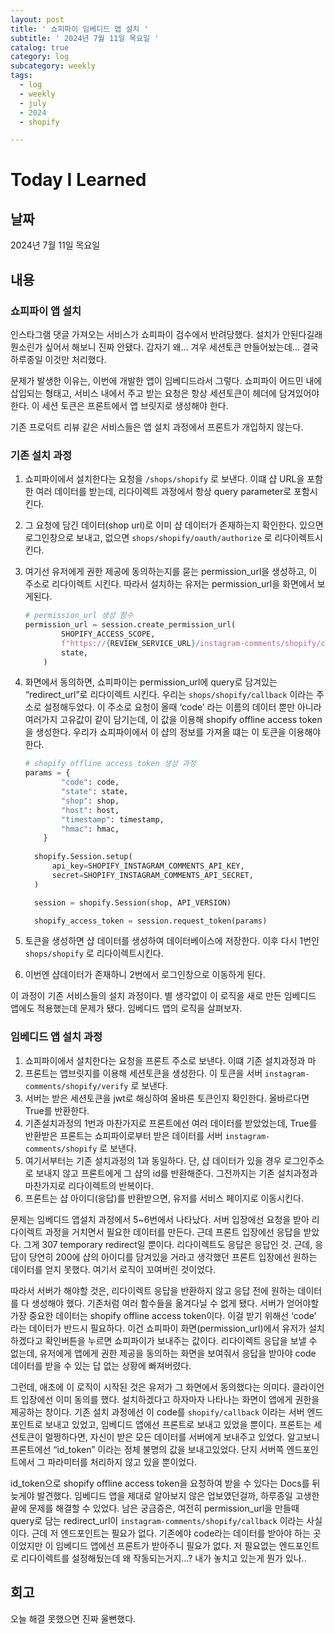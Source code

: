 ```yaml
---
layout: post
title: ' 쇼피파이 임베디드 앱 설치 '
subtitle: ' 2024년 7월 11일 목요일 '
catalog: true
category: log
subcategory: weekly
tags:
  - log
  - weekly
  - july
  - 2024
  - shopify

---
```


# Today I Learned

## 날짜

2024년 7월 11일 목요일

## 내용

### 쇼피파이 앱 설치

인스타그램 댓글 가져오는 서비스가 쇼피파이 검수에서 반려당했다. 설치가 안된다길래 뭔소린가 싶어서 해보니 진짜 안됐다. 갑자기 왜… 겨우 세션토큰 만들어놨는데… 결국 하루종일 이것만 처리했다.

 문제가 발생한 이유는, 이번에 개발한 앱이 임베디드라서 그렇다. 쇼피파이 어드민 내에 삽입되는 형태고, 서비스 내에서 주고 받는 요청은 항상 세션토큰이 헤더에 담겨있어야 한다. 이 세션 토큰은 프론트에서 앱 브릿지로 생성해야 한다.

 기존 프로덕트 리뷰 같은 서비스들은 앱 설치 과정에서 프론트가 개입하지 않는다.

### 기존 설치 과정

1. 쇼피파이에서 설치한다는 요청을 `/shops/shopify` 로 보낸다. 이떄 샵 URL을 포함한 여러 데이터를 받는데, 리다이렉트 과정에서 항상 query parameter로 포함시킨다.
2. 그 요청에 담긴 데이터(shop url)로 이미 샵 데이터가 존재하는지 확인한다. 있으면 로그인창으로 보내고, 없으면 `shops/shopify/oauth/authorize` 로 리다이렉트시킨다.
3. 여기선 유저에게 권한 제공에 동의하는지를 묻는 permission_url을 생성하고, 이 주소로 리다이렉트 시킨다. 따라서 설치하는 유저는 permission_url을 화면에서 보게된다.
    
    ```python
    # permission_url 생성 함수
    permission_url = session.create_permission_url(
            SHOPIFY_ACCESS_SCOPE,
            f"https://{REVIEW_SERVICE_URL}/instagram-comments/shopify/callback",
            state,
        )
    ```
    
4. 화면에서 동의하면, 쇼피파이는 permission_url에 query로 담겨있는 “redirect_url”로 리다이렉트 시킨다. 우리는 `shops/shopify/callback` 이라는 주소로 설정해두었다. 이 주소로 요청이 올때 ‘code’ 라는 이름의 데이터 뿐만 아니라 여러가지 고유값이 같이 담기는데, 이 값을 이용해 shopify offline access token을 생성한다. 우리가 쇼피파이에서 이 샵의 정보를 가져올 떄는 이 토큰을 이용해야 한다.
    
    ```python
    # shopify offline access token 생성 과정
    params = {
            "code": code,
            "state": state,
            "shop": shop,
            "host": host,
            "timestamp": timestamp,
            "hmac": hmac,
        }
        
      shopify.Session.setup(
          api_key=SHOPIFY_INSTAGRAM_COMMENTS_API_KEY,
          secret=SHOPIFY_INSTAGRAM_COMMENTS_API_SECRET,
      )
    
      session = shopify.Session(shop, API_VERSION)
    
      shopify_access_token = session.request_token(params)
    ```
    
5. 토큰을 생성하면 샵 데이터를 생성하여 데이터베이스에 저장한다. 이후 다시 1번인 `shops/shopify` 로 리다이렉트시킨다.
6. 이번엔 샵데이터가 존재하니 2번에서 로그인창으로 이동하게 된다.

이 과정이 기존 서비스들의 설치 과정이다. 별 생각없이 이 로직을 새로 만든 임베디드 앱에도 적용했는데 문제가 됐다. 임베디드 앱의 로직을 살펴보자.

### 임베디드 앱 설치 과정

1. 쇼피파이에서 설치한다는 요청을 프론트 주소로 보낸다. 이떄 기존 설치과정과 마
2. 프론트는 앱브릿지를 이용해 세션토큰을 생성한다. 이 토큰을 서버 `instagram-comments/shopify/verify` 로 보낸다.
3. 서버는 받은 세션토큰을 jwt로 해싱하여 올바른 토큰인지 확인한다. 올바르다면 True를 반환한다.
4. 기존설치과정의 1번과 마찬가지로 프론트에선 여러 데이터를 받았었는데, True를 반환받은 프론트는 쇼피파이로부터 받은 데이터를 서버 `instagram-comments/shopify` 로 보낸다.
5. 여기서부터는 기존 설치과정의 1과 동일하다. 단, 샵 데이터가 있을 경우 로그인주소로 보내지 않고 프론트에게 그 샵의 id를 반환해준다. 그전까지는 기존 설치과정과 마찬가지로 리다이렉트의 반복이다.
6. 프론트는 샵 아이디(응답)를 반환받으면, 유저를 서비스 페이지로 이동시킨다.

 문제는 임베디드 앱설치 과정에서 5~6번에서 나타났다. 서버 입장에선 요청을 받아 리다이렉트 과정을 거치면서 필요한 데이터를 만든다. 근데 프론트 입장에선 응답을 받았다. 그게 307 temporary redirect일 뿐이다. 리다이렉트도 응답은 응답인 것. 근데, 응답이 당연히 200에 샵의 아이디를 담겨있을 거라고 생각했던 프론트 입장에선 원하는 데이터를 얻지 못했다. 여기서 로직이 꼬여버린 것이었다.

 따라서 서버가 해야할 것은, 리다이렉트 응답을 반환하지 않고 응답 전에 원하는 데이터를 다 생성해야 했다. 기존처럼 여러 함수들을 옮겨다닐 수 없게 됐다. 서버가 얻어야할 가장 중요한 데이터는 shopify offline access token이다. 이걸 받기 위해선 ‘code’ 라는 데이터가 반드시 필요하다. 이건 쇼피파이 화면(permission_url)에서 유저가 설치하겠다고 확인버튼을 누르면 쇼피파이가 보내주는 값이다. 리다이렉트 응답을 보낼 수 없는데, 유저에게 앱에게 권한 제공을 동의하는 화면을 보여줘서 응답을 받아야 code 데이터를 받을 수 있는 답 없는 상황에 빠져버렸다.

 그런데, 애초에 이 로직이 시작된 것은 유저가 그 화면에서 동의했다는 의미다. 클라이언트 입장에선 이미 동의를 했다. 설치하겠다고 하자마자 나타나는 화면이 앱에게 권한을 제공하는 창이다. 기존 설치 과정에선 이 code를 `shopify/callback` 이라는 서버 엔드포인트로 보내고 있었고, 임베디드 앱에선 프론트로 보내고 있었을 뿐이다. 프론트는 세션토큰이 멀쩡하다면, 자신이 받은 모든 데이터를 서버에게 보내주고 있었다. 알고보니 프론트에선 “id_token” 이라는 정체 불명의 값을 보내고있었다. 단지 서버쪽 엔드포인트에서 그 파라미터를 처리하지 않고 있을 뿐이었다.

 id_token으로 shopify offline access token을 요청하여 받을 수 있다는 Docs를 뒤늦게야 발견했다. 임베디드 앱을 제대로 알아보지 않은 업보였던걸까, 하루종일 고생한 끝에 문제를 해결할 수 있었다. 남은 궁금증은, 여전히 permission_url을 만들때 query로 담는 redirect_url이 `instagram-comments/shopify/callback` 이라는 사실이다. 근데 저 엔드포인트는 필요가 없다. 기존에야 code라는 데이터를 받아야 하는 곳이었지만 이 임베디드 앱에선 프론트가 받아주니 필요가 없다. 저 필요없는 엔드포인트로 리다이렉트를 설정해뒀는데 왜 작동되는거지…? 내가 놓치고 있는게 뭔가 있나..

## 회고

오늘 해결 못했으면 진짜 울뻔했다.